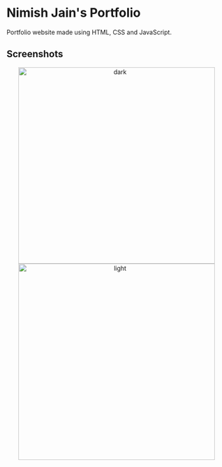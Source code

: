 # Nimish Jain's Portfolio

Portfolio website made using HTML, CSS and JavaScript.

## Screenshots
<p align="center">
  <img src="https://user-images.githubusercontent.com/63140632/141283894-9250a10e-a6e5-42b3-9931-6cf246ac6492.png" alt="dark" width="450px">
  <img src="https://user-images.githubusercontent.com/63140632/141283905-86a0fd9e-1b80-4c17-9c2f-d752d2e9949d.png" alt="light" width="450px">
</p>
